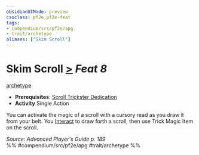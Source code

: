 ```yaml
---
obsidianUIMode: preview
cssclass: pf2e,pf2e-feat
tags:
- compendium/src/pf2e/apg
- trait/archetype
aliases: ["Skim Scroll"]
---
```

# Skim Scroll  [>](../../Rules/core-rulebook/chapter-9-playing-the-game.md#Actions "Single Action") *Feat 8*  
[archetype](../../Rules/traits/archetype.md)  

- **Prerequisites**: [Scroll Trickster Dedication](scroll-trickster-dedication-apg.md)
- **Activity** Single Action

You can activate the magic of a scroll with a cursory read as you draw it from your belt. You [Interact](../../Rules/actions/interact.md) to draw forth a scroll, then use Trick Magic Item on the scroll.

*Source: Advanced Player's Guide p. 189*  
%% #compendium/src/pf2e/apg #trait/archetype %%